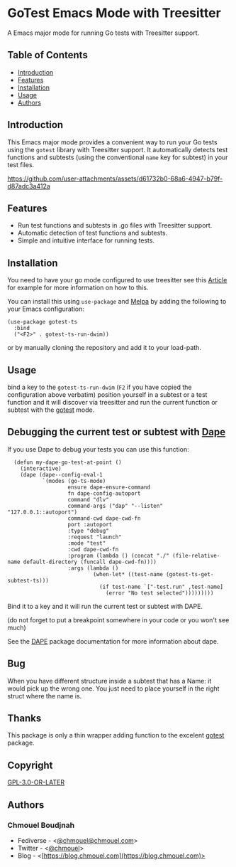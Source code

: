 # GoTest Emacs Mode with Treesitter

A Emacs major mode for running Go tests with Treesitter support.

## Table of Contents

* [Introduction](#introduction)
* [Features](#features)
* [Installation](#installation)
* [Usage](#usage)
* [Authors](#authors)

## Introduction

This Emacs major mode provides a convenient way to run your Go tests using the
`gotest` library with Treesitter support. It automatically detects test
functions and subtests (using the conventional `name` key for subtest) in your
test files.

<https://github.com/user-attachments/assets/d61732b0-68a6-4947-b79f-d87adc3a412a>

## Features

* Run test functions and subtests in .go files with Treesitter support.
* Automatic detection of test functions and subtests.
* Simple and intuitive interface for running tests.

## Installation

You need to have your go mode configured to use treesitter see this
[Article](https://robbmann.io/posts/emacs-treesit-auto/) for example for more
information on how to this.

You can install this using `use-package` and
[Melpa](https://melpa.org/#/gotest-ts) by adding the following to your Emacs
configuration:

```emacs
(use-package gotest-ts
  :bind
  ("<F2>" . gotest-ts-run-dwim))
```

or by manually cloning the repository and add it to your load-path.

## Usage

bind a key to the `gotest-ts-run-dwim` (`F2` if you have copied the
configuration above verbatim) position yourself in a subtest or a test
function and it will discover via treesitter and run the current function or
subtest with the [gotest](https://github.com/nlamirault/gotest.el) mode.

## Debugging the current test or subtest with [Dape](https://github.com/svaante/dape)

If you use Dape to debug your tests you can use this function:

```emacs
  (defun my-dape-go-test-at-point ()
    (interactive)
    (dape (dape--config-eval-1
           `(modes (go-ts-mode)
                   ensure dape-ensure-command
                   fn dape-config-autoport
                   command "dlv"
                   command-args ("dap" "--listen" "127.0.0.1::autoport")
                   command-cwd dape-cwd-fn
                   port :autoport
                   :type "debug"
                   :request "launch"
                   :mode "test"
                   :cwd dape-cwd-fn
                   :program (lambda () (concat "./" (file-relative-name default-directory (funcall dape-cwd-fn))))
                   :args (lambda ()
                           (when-let* ((test-name (gotest-ts-get-subtest-ts)))
                             (if test-name `["-test.run" ,test-name]
                               (error "No test selected")))))))))
```

Bind it to a key and it will run the current test or subtest with DAPE.

(do not forget to put a breakpoint somewhere in your code or you won't see much)

See the [DAPE](https://github.com/svaante/dape) package documentation for more
information about dape.

## Bug

When you have different structure inside a subtest that has a Name: it would
pick up the wrong one. You just need to place yourself in the right struct where
the name is.


## Thanks

This package is only a thin wrapper adding function to the excelent [gotest](https://github.com/nlamirault/gotest.el) package.

## Copyright

[GPL-3.0-OR-LATER](./LICENSE)

## Authors

### Chmouel Boudjnah

* Fediverse - <[@chmouel@chmouel.com](https://fosstodon.org/@chmouel)>
* Twitter - <[@chmouel](https://twitter.com/chmouel)>
* Blog  - <[https://blog.chmouel.com](https://blog.chmouel.com)>

